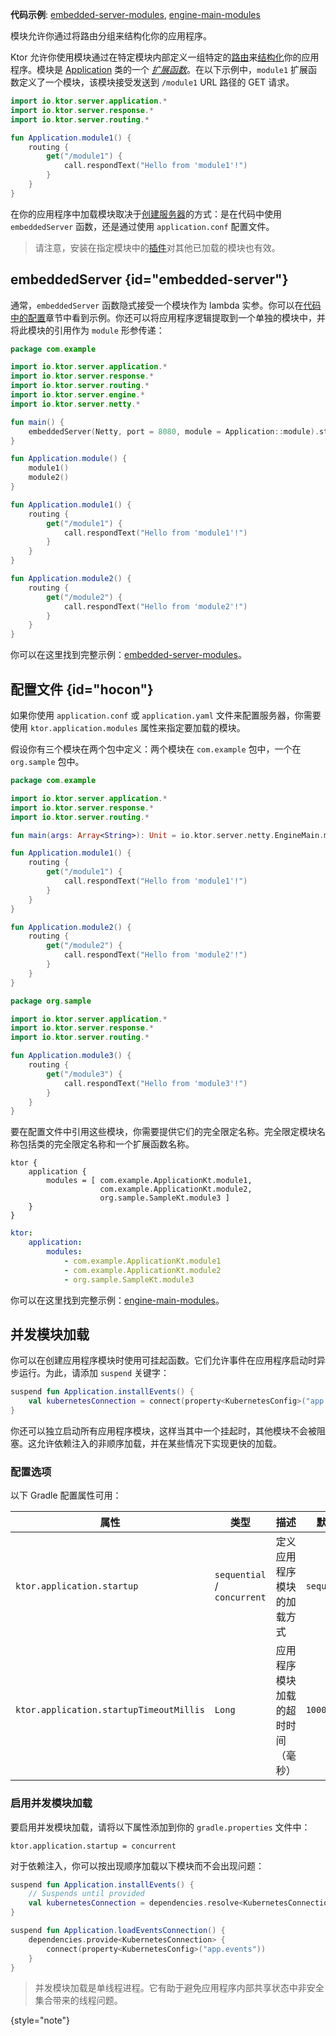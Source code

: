 [//]: # (title: 模块)

<tldr>
<p>
<b>代码示例</b>:
<a href="https://github.com/ktorio/ktor-documentation/tree/%ktor_version%/codeSnippets/snippets/embedded-server-modules">embedded-server-modules</a>,
<a href="https://github.com/ktorio/ktor-documentation/tree/%ktor_version%/codeSnippets/snippets/engine-main-modules">engine-main-modules</a>
</p>
</tldr>

<link-summary>模块允许你通过将路由分组来结构化你的应用程序。</link-summary>

Ktor 允许你使用模块通过在特定模块内部定义一组特定的[路由](server-routing.md)来[结构化](server-application-structure.md)你的应用程序。模块是 [Application](https://api.ktor.io/ktor-server/ktor-server-core/io.ktor.server.application/-application/index.html) 类的一个 _[扩展函数](https://kotlinlang.org/docs/extensions.html)_。在以下示例中，`module1` 扩展函数定义了一个模块，该模块接受发送到 `/module1` URL 路径的 GET 请求。

```kotlin
import io.ktor.server.application.*
import io.ktor.server.response.*
import io.ktor.server.routing.*

fun Application.module1() {
    routing {
        get("/module1") {
            call.respondText("Hello from 'module1'!")
        }
    }
}
```

在你的应用程序中加载模块取决于[创建服务器](server-create-and-configure.topic)的方式：是在代码中使用 `embeddedServer` 函数，还是通过使用 `application.conf` 配置文件。

> 请注意，安装在指定模块中的[插件](server-plugins.md#install)对其他已加载的模块也有效。

## embeddedServer {id="embedded-server"}

通常，`embeddedServer` 函数隐式接受一个模块作为 lambda 实参。你可以在[代码中的配置](server-create-and-configure.topic#embedded-server)章节中看到示例。你还可以将应用程序逻辑提取到一个单独的模块中，并将此模块的引用作为 `module` 形参传递：

```kotlin
package com.example

import io.ktor.server.application.*
import io.ktor.server.response.*
import io.ktor.server.routing.*
import io.ktor.server.engine.*
import io.ktor.server.netty.*

fun main() {
    embeddedServer(Netty, port = 8080, module = Application::module).start(wait = true)
}

fun Application.module() {
    module1()
    module2()
}

fun Application.module1() {
    routing {
        get("/module1") {
            call.respondText("Hello from 'module1'!")
        }
    }
}

fun Application.module2() {
    routing {
        get("/module2") {
            call.respondText("Hello from 'module2'!")
        }
    }
}
```

你可以在这里找到完整示例：[embedded-server-modules](https://github.com/ktorio/ktor-documentation/tree/%ktor_version%/codeSnippets/snippets/embedded-server-modules)。

## 配置文件 {id="hocon"}

如果你使用 `application.conf` 或 `application.yaml` 文件来配置服务器，你需要使用 `ktor.application.modules` 属性来指定要加载的模块。

假设你有三个模块在两个包中定义：两个模块在 `com.example` 包中，一个在 `org.sample` 包中。

<Tabs>
<TabItem title="Application.kt">

```kotlin
package com.example

import io.ktor.server.application.*
import io.ktor.server.response.*
import io.ktor.server.routing.*

fun main(args: Array<String>): Unit = io.ktor.server.netty.EngineMain.main(args)

fun Application.module1() {
    routing {
        get("/module1") {
            call.respondText("Hello from 'module1'!")
        }
    }
}

fun Application.module2() {
    routing {
        get("/module2") {
            call.respondText("Hello from 'module2'!")
        }
    }
}
```

</TabItem>
<TabItem title="Sample.kt">

```kotlin
package org.sample

import io.ktor.server.application.*
import io.ktor.server.response.*
import io.ktor.server.routing.*

fun Application.module3() {
    routing {
        get("/module3") {
            call.respondText("Hello from 'module3'!")
        }
    }
}
```

</TabItem>
</Tabs>

要在配置文件中引用这些模块，你需要提供它们的完全限定名称。完全限定模块名称包括类的完全限定名称和一个扩展函数名称。

<Tabs group="config">
<TabItem title="application.conf" group-key="hocon">

```shell
ktor {
    application {
        modules = [ com.example.ApplicationKt.module1,
                    com.example.ApplicationKt.module2,
                    org.sample.SampleKt.module3 ]
    }
}
```

</TabItem>
<TabItem title="application.yaml" group-key="yaml">

```yaml
ktor:
    application:
        modules:
            - com.example.ApplicationKt.module1
            - com.example.ApplicationKt.module2
            - org.sample.SampleKt.module3
```

</TabItem>
</Tabs>

你可以在这里找到完整示例：[engine-main-modules](https://github.com/ktorio/ktor-documentation/tree/%ktor_version%/codeSnippets/snippets/engine-main-modules)。

## 并发模块加载

你可以在创建应用程序模块时使用可挂起函数。它们允许事件在应用程序启动时异步运行。为此，请添加 `suspend` 关键字：

```kotlin
suspend fun Application.installEvents() {
    val kubernetesConnection = connect(property<KubernetesConfig>("app.events"))
}
```

你还可以独立启动所有应用程序模块，这样当其中一个挂起时，其他模块不会被阻塞。这允许依赖注入的非顺序加载，并在某些情况下实现更快的加载。

### 配置选项

以下 Gradle 配置属性可用：

| 属性                                  | 类型                        | 描述                                          | 默认值      |
|-------------------------------------|-----------------------------|-----------------------------------------------|--------------|
| `ktor.application.startup`          | `sequential` / `concurrent` | 定义应用程序模块的加载方式                    | `sequential` |
| `ktor.application.startupTimeoutMillis` | `Long`                      | 应用程序模块加载的超时时间（毫秒）            | `100000`     |

### 启用并发模块加载

要启用并发模块加载，请将以下属性添加到你的 `gradle.properties` 文件中：

```none
ktor.application.startup = concurrent
```

对于依赖注入，你可以按出现顺序加载以下模块而不会出现问题：

```kotlin
suspend fun Application.installEvents() {
    // Suspends until provided
    val kubernetesConnection = dependencies.resolve<KubernetesConnection>()
}

suspend fun Application.loadEventsConnection() {
    dependencies.provide<KubernetesConnection> {
        connect(property<KubernetesConfig>("app.events"))
    }
}
```

> 并发模块加载是单线程进程。它有助于避免应用程序内部共享状态中非安全集合带来的线程问题。
>
{style="note"}